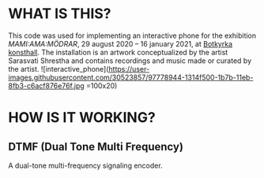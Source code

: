 # WHAT IS THIS?
This code was used for implementing an interactive phone for the exhibition *MAMI:AMA:MÖDRAR*, 29 august 2020 – 16 january 2021, at [Botkyrka konsthall](https://botkyrkakonsthall.se/modrar/). The installation is an artwork conceptualized by the artist Sarasvati Shrestha and contains recordings and music made or curated by the artist.
![interactive_phone](https://user-images.githubusercontent.com/30523857/97778944-1314f500-1b7b-11eb-8fb3-c6acf876e76f.jpg =100x20)


# HOW IS IT WORKING?

## DTMF (Dual Tone Multi Frequency)
A dual-tone multi-frequency signaling encoder.
